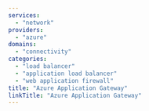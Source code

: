 ```yaml
---
services:
  - "network"
providers:
  - "azure"
domains:
  - "connectivity"
categories: 
  - "load balancer"
  - "application load balancer"
  - "web application firewall"
title: "Azure Application Gateway" 
linkTitle: "Azure Application Gateway"
---
```

